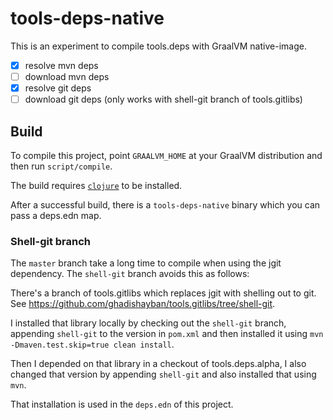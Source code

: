 # tools-deps-native

This is an experiment to compile tools.deps with GraalVM native-image.

- [x] resolve mvn deps
- [ ] download mvn deps
- [x] resolve git deps
- [ ] download git deps (only works with shell-git branch of tools.gitlibs)

## Build

To compile this project, point `GRAALVM_HOME` at your GraalVM distribution and
then run `script/compile`.

The build requires
[`clojure`](https://clojure.org/guides/getting_started#_clojure_installer_and_cli_tools)
to be installed.

After a successful build, there is a `tools-deps-native` binary which you can pass a deps.edn map.

### Shell-git branch

The `master` branch take a long time to compile when using the jgit
dependency. The `shell-git` branch avoids this as follows:

There's a branch of tools.gitlibs which replaces jgit with shelling out to git.  See
https://github.com/ghadishayban/tools.gitlibs/tree/shell-git.

I installed that library locally by checking out the `shell-git` branch,
appending `shell-git` to the version in `pom.xml` and then installed it using
`mvn -Dmaven.test.skip=true clean install`.

Then I depended on that library in a checkout of tools.deps.alpha, I also
changed that version by appending `shell-git` and also installed that using `mvn`.

That installation is used in the `deps.edn` of this project.
